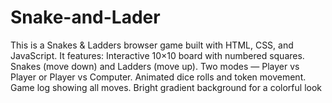 # Snake-and-Lader
This is a Snakes &amp; Ladders browser game built with HTML, CSS, and JavaScript. It features:  Interactive 10×10 board with numbered squares.  Snakes (move down) and Ladders (move up).  Two modes — Player vs Player or Player vs Computer.  Animated dice rolls and token movement. Game log showing all moves. Bright gradient background for a colorful look
